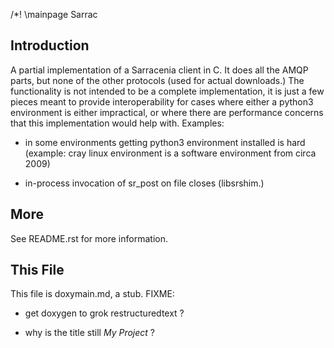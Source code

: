 /*! \mainpage Sarrac 


## Introduction ##


A partial implementation of a Sarracenia client in C. 
It does all the AMQP parts, but none of the other protocols (used for actual downloads.)
The functionality is not intended to be a complete implementation, it is 
just a few pieces meant to provide interoperability for
cases where either a python3 environment is either impractical, or where there
are performance concerns that this implementation would help with. Examples:

 - in some environments getting python3 environment installed is hard
    (example: cray linux environment is a software environment from circa 2009)
 
 - in-process invocation of sr_post on file closes (libsrshim.)

## More ##

See README.rst for more information.

## This File ##

This file is doxymain.md, a stub.  FIXME: 

 - get doxygen to grok restructuredtext ?

 - why is the title still *My Project* ? 

